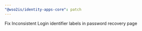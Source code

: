 ```yaml
---
"@wso2is/identity-apps-core": patch
---
```


Fix Inconsistent Login identifier labels in password recovery page
